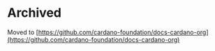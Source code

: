 # Archived

Moved to [https://github.com/cardano-foundation/docs-cardano-org](https://github.com/cardano-foundation/docs-cardano-org)

